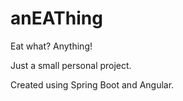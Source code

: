 # anEAThing
Eat what? Anything! 

Just a small personal project.

Created using Spring Boot and Angular.
